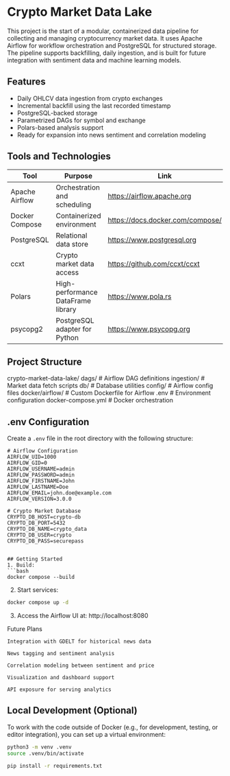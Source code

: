 # Crypto Market Data Lake

This project is the start of a modular, containerized data pipeline for collecting and managing cryptocurrency market data. It uses Apache Airflow for workflow orchestration and PostgreSQL for structured storage. The pipeline supports backfilling, daily ingestion, and is built for future integration with sentiment data and machine learning models.

## Features

- Daily OHLCV data ingestion from crypto exchanges
- Incremental backfill using the last recorded timestamp
- PostgreSQL-backed storage
- Parametrized DAGs for symbol and exchange
- Polars-based analysis support
- Ready for expansion into news sentiment and correlation modeling

## Tools and Technologies

| Tool | Purpose | Link |
|------|---------|------|
| Apache Airflow | Orchestration and scheduling | https://airflow.apache.org |
| Docker Compose | Containerized environment | https://docs.docker.com/compose/ |
| PostgreSQL | Relational data store | https://www.postgresql.org |
| ccxt | Crypto market data access | https://github.com/ccxt/ccxt |
| Polars | High-performance DataFrame library | https://www.pola.rs |
| psycopg2 | PostgreSQL adapter for Python | https://www.psycopg.org |

## Project Structure

crypto-market-data-lake/
    dags/ # Airflow DAG definitions
    ingestion/ # Market data fetch scripts
    db/ # Database utilities
    config/ # Airflow config files
    docker/airflow/ # Custom Dockerfile for Airflow
    .env # Environment configuration
    docker-compose.yml # Docker orchestration


## .env Configuration

Create a `.env` file in the root directory with the following structure:

```dotenv
# Airflow Configuration
AIRFLOW_UID=1000
AIRFLOW_GID=0
AIRFLOW_USERNAME=admin
AIRFLOW_PASSWORD=admin
AIRFLOW_FIRSTNAME=John
AIRFLOW_LASTNAME=Doe
AIRFLOW_EMAIL=john.doe@example.com
AIRFLOW_VERSION=3.0.0

# Crypto Market Database
CRYPTO_DB_HOST=crypto-db
CRYPTO_DB_PORT=5432
CRYPTO_DB_NAME=crypto_data
CRYPTO_DB_USER=crypto
CRYPTO_DB_PASS=securepass


## Getting Started
1. Build:
```bash
docker compose --build
```
2. Start services:
```bash
docker compose up -d
```

3. Access the Airflow UI at:
http://localhost:8080


Future Plans

    Integration with GDELT for historical news data

    News tagging and sentiment analysis

    Correlation modeling between sentiment and price

    Visualization and dashboard support

    API exposure for serving analytics


## Local Development (Optional)

To work with the code outside of Docker (e.g., for development, testing, or editor integration), you can set up a virtual environment:

```bash
python3 -m venv .venv
source .venv/bin/activate

pip install -r requirements.txt
